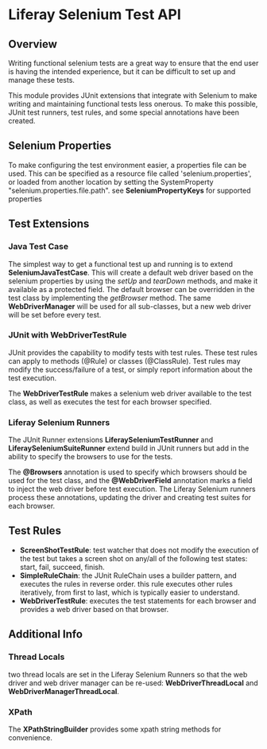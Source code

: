 # Liferay Selenium Test API

## Overview

Writing functional selenium tests are a great way to ensure that the end user is
having the intended experience, but it can be difficult to set up and manage
these tests.

This module provides JUnit extensions that integrate with Selenium to make
writing and maintaining functional tests less onerous. To make this possible,
JUnit test runners, test rules, and some special annotations have been created.

## Selenium Properties

To make configuring the test environment easier, a properties file can be used.
This can be specified as a resource file called 'selenium.properties', or
loaded from another location by setting the SystemProperty
"selenium.properties.file.path". see **SeleniumPropertyKeys** for supported
properties

## Test Extensions

### Java Test Case

The simplest way to get a functional test up and running is to extend
**SeleniumJavaTestCase**. This will create a default web driver based on the
selenium properties by using the *setUp* and *tearDown* methods, and make it
available as a protected field. The default browser can be overridden in the
test class by implementing the *getBrowser* method. The same
**WebDriverManager** will be used for all sub-classes, but a new web driver will
 be set before every test.

### JUnit with WebDriverTestRule

JUnit provides the capability to modify tests with test rules. These test rules
can apply to methods (@Rule) or classes (@ClassRule). Test rules may modify the
success/failure of a test, or simply report information about the test
execution.

The **WebDriverTestRule** makes a selenium web driver available to the test
class, as well as executes the test for each browser specified.

### Liferay Selenium Runners

The JUnit Runner extensions **LiferaySeleniumTestRunner** and
**LiferaySeleniumSuiteRunner** extend build in JUnit runners but add in the
ability to specify the browsers to use for the tests.

The **@Browsers** annotation is used to specify which browsers should be used
for the test class, and the **@WebDriverField** annotation marks a field to
 inject the web driver before test execution. The Liferay Selenium runners
 process these annotations, updating the driver and creating test suites for
 each browser.

## Test Rules

- **ScreenShotTestRule**: test watcher that does not modify the execution of the
 test but takes a screen shot on any/all of the following test states: start,
  fail, succeed, finish.
- **SimpleRuleChain**: the JUnit RuleChain uses a builder pattern, and executes
the rules in reverse order. this rule executes other rules iteratively, from
first to last, which is typically easier to understand.
- **WebDriverTestRule**: executes the test statements for each browser and
provides a web driver based on that browser.

## Additional Info

### Thread Locals

two thread locals are set in the Liferay Selenium Runners so that the web driver
and web driver manager can be re-used: **WebDriverThreadLocal** and
**WebDriverManagerThreadLocal**.

### XPath

The **XPathStringBuilder** provides some xpath string methods for convenience.